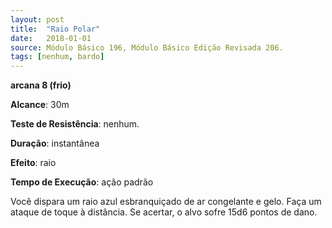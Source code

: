 ```yaml
---
layout: post
title:  "Raio Polar"
date:   2018-01-01
source: Módulo Básico 196, Módulo Básico Edição Revisada 206.
tags: [nenhum, bardo]
---
```


**arcana 8 (frio)**

**Alcance**: 30m

**Teste de Resistência**: nenhum.

**Duração**: instantânea

**Efeito**: raio

**Tempo de Execução**: ação padrão

Você dispara um raio azul esbranquiçado de ar congelante e gelo. Faça um ataque de toque à distância. Se acertar, o alvo sofre 15d6 pontos de dano.
